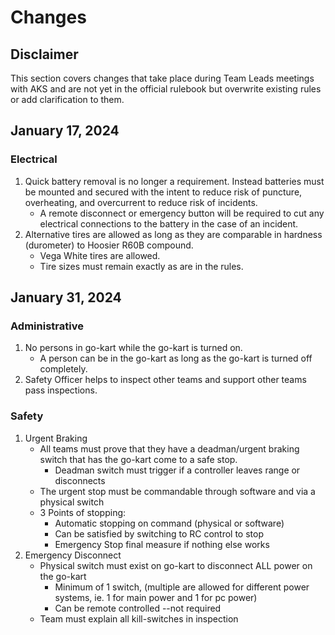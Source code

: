 # Changes

## Disclaimer

This section covers changes that take place during Team Leads meetings with AKS and are not yet in the official rulebook but overwrite existing rules or add clarification to them.

## January 17, 2024

### Electrical

 1. Quick battery removal is no longer a requirement. Instead batteries must be mounted and secured with the intent to reduce risk of puncture, overheating, and overcurrent to reduce risk of incidents.
    * A remote disconnect or emergency button will be required to cut any electrical connections to the battery in the case of an incident.
 2. Alternative tires are allowed as long as they are comparable in hardness (durometer) to Hoosier R60B compound.
    * Vega White tires are allowed.
    * Tire sizes must remain exactly as are in the rules.

## January 31, 2024

### Administrative

 1. No persons in go-kart while the go-kart is turned on.
    * A person can be in the go-kart as long as the go-kart is turned off completely.
 2. Safety Officer helps to inspect other teams and support other teams pass inspections.

### Safety

 1. Urgent Braking
    * All teams must prove that they have a deadman/urgent braking switch that has the go-kart come to a safe stop.
      * Deadman switch must trigger if a controller leaves range or disconnects
    * The urgent stop must be commandable through software and via a physical switch
    * 3 Points of stopping:
      * Automatic stopping on command (physical or software)
      * Can be satisfied by switching to RC control to stop
      * Emergency Stop final measure if nothing else works
 2. Emergency Disconnect
    * Physical switch must exist on go-kart to disconnect ALL power on the go-kart
      * Minimum of 1 switch, (multiple are allowed for different power systems, ie. 1 for main power and 1 for pc power)
      * Can be remote controlled --not required
    * Team must explain all kill-switches in inspection